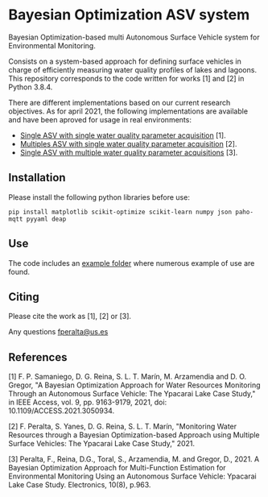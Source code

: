 # Bayesian Optimization ASV system

Bayesian Optimization-based multi Autonomous Surface Vehicle system for Environmental Monitoring.

Consists on a system-based approach for defining surface vehicles in charge of efficiently measuring water quality profiles of lakes and lagoons. This repository corresponds to the code written for works [1] and [2] in Python 3.8.4.

There are different implementations based on our current research objectives. As for april 2021, the following implementations are available and have been aproved for usage in real environments:

* [Single ASV with single water quality parameter acquisition](bin/v2/Examples/example.py) [1].
* [Multiples ASV with single water quality parameter acquisition](bin/v2/Examples/max_example2.py) [2].
* [Single ASV with multiple water quality parameter acquisitions](bin/v2/Examples/gym_example.py) [3].

## Installation

Please install the following python libraries before use:

```commandline
pip install matplotlib scikit-optimize scikit-learn numpy json paho-mqtt pyyaml deap
```

## Use

The code includes an [example folder](bin/v2/Examples) where numerous example of use are found.

## Citing

Please cite the work as [1], [2] or [3].

Any questions fperalta@us.es

## References
[1] F. P. Samaniego, D. G. Reina, S. L. T. Marín, M. Arzamendia and D. O. Gregor, "A Bayesian Optimization Approach for Water Resources Monitoring Through an Autonomous Surface Vehicle: The Ypacarai Lake Case Study," in IEEE Access, vol. 9, pp. 9163-9179, 2021, doi: 10.1109/ACCESS.2021.3050934.

[2] F. Peralta, S. Yanes, D. G. Reina, S. L. T. Marín, "Monitoring Water Resources through a Bayesian Optimization-based Approach using Multiple Surface Vehicles: The Ypacarai Lake Case Study," 2021.

[3] Peralta, F., Reina, D.G., Toral, S., Arzamendia, M. and Gregor, D., 2021. A Bayesian Optimization Approach for Multi-Function Estimation for Environmental Monitoring Using an Autonomous Surface Vehicle: Ypacarai Lake Case Study. Electronics, 10(8), p.963.
